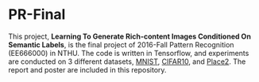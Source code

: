 # PR-Final
This project, **Learning To Generate Rich-content Images Conditioned On Semantic Labels**, is the final project of 2016-Fall Pattern Recognition (EE666000) in NTHU. The code is written in Tensorflow, and experiments are conducted on 3 different datasets, [MNIST](http://yann.lecun.com/exdb/mnist/), [CIFAR10](https://www.cs.toronto.edu/~kriz/cifar.html), and [Place2](http://places2.csail.mit.edu/). The report and poster are included in this repository.
